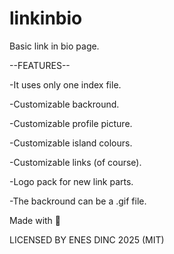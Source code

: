 # linkinbio
Basic link in bio page.

--FEATURES--

-It uses only one index file.

-Customizable backround.

-Customizable profile picture.

-Customizable island colours.

-Customizable links (of course).

-Logo pack for new link parts.

-The backround can be a .gif file.

Made with 💖

LICENSED BY ENES DINC 2025 (MIT)
